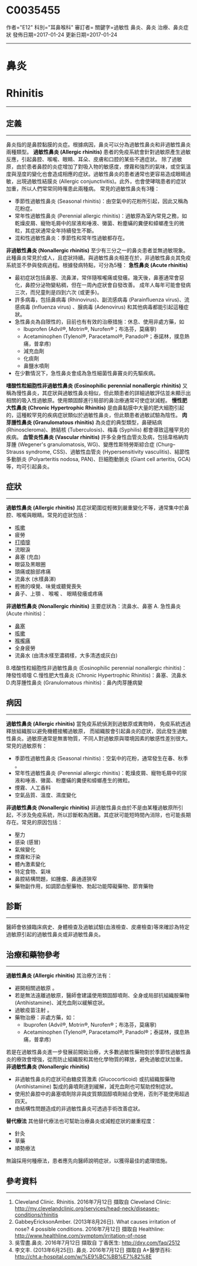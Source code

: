 # C0035455
作者="E12"
科別="耳鼻喉科"
審訂者=
關鍵字=過敏性 鼻炎、鼻炎 治療、鼻炎症狀
發佈日期=2017-01-24
更新日期=2017-01-24

----------
# 鼻炎
# Rhinitis
----------
## 定義
----------

鼻炎指的是鼻腔黏膜的炎症。根據病因，鼻炎可以分為過敏性鼻炎和非過敏性鼻炎兩種類型。
**過敏性鼻炎 (Allergic rhinitis)**
患者的免疫系統會針對過敏原產生過敏反應，引起鼻腔、喉嚨、眼睛、耳朵、皮膚和口腔的某些不適症狀。 除了過敏原，由於患者鼻腔的炎症增加了對吸入物的敏感度，煙霧和強烈的氣味，或空氣溫度與溼度的變化也會造成相應的症狀。過敏性鼻炎的患者通常也更容易造成眼睛過敏，出現過敏性結膜炎 (Allergic conjunctivitis)。此外，也會使哮喘患者的症狀加重，所以人們常常同時罹患此兩種病。
常見的過敏性鼻炎有3種：

- 季節性過敏性鼻炎 (Seasonal rhinitis)：由空氣中的花粉所引起，因此又稱為花粉症。
- 常年性過敏性鼻炎 (Perennial allergic rhinitis)：過敏原為室內常見之務，如乾燥皮屑、寵物毛屑中的尿液和唾液、黴菌、粉塵蟎的糞便和蟑螂產生的微粒，其症狀通常全年持續發生不斷。
- 混和性過敏性鼻炎：季節性和常年性過敏都存在。

**非過敏性鼻炎 (Nonallergic rhinitis)**
至少有三分之一的鼻炎患者並無過敏現象。此種鼻炎常見於成人，且症狀持續。與過敏性鼻炎相差在於，非過敏性鼻炎其免疫系統並不參與發病過程。根據發病特點，可分為5種：
**急性鼻炎 (Acute rhinitis)**

- 最初症狀包括鼻塞、流鼻涕，常伴隨喉嚨痛或發癢。幾天後，鼻塞通常會惡化，鼻腔分泌物變粘稠，但在一周內症狀會自發改善。 成年人每年可能會發病三次，而兒童則是四到六次 (或更多)。
- 許多病毒，包括鼻病毒 (Rhinovirus)、副流感病毒 (Parainfluenza virus)、流感病毒 (Influenza virus) 、腺病毒 (Adenovirus) 和其他病毒都能引起這種症狀。
- 急性鼻炎為自限性的，目前也有有效的治療措施：休息、使用非處方藥，如
  - Ibuprofen (Advil®, Motrin®, Nurofen®；布洛芬，莫痛寧)
  - Acetaminophen (Tylenol®, Paracetamol®, Panadol®；泰諾林，撲息熱痛，普拿疼)
  - 減充血劑
  - 化痰劑
  - 鼻鹽水噴劑
- 在少數情況下，急性鼻炎會成為急性細菌性鼻竇炎的先驅疾病。

**嗜酸性粒細胞性非過敏性鼻炎 (Eosinophilic perennial nonallergic rhinitis)**
又稱為慢性鼻炎，其症狀與過敏性鼻炎相似，但此類患者的詳細過敏評估並未顯示出相關的吸入性過敏原。使用類固醇進行局部的鼻治療通常可使症狀減輕。
**慢性肥大性鼻炎 (Chronic Hypertrophic Rhinitis)**
是由鼻黏膜中大量的肥大細胞引起的，這種較罕見的疾病症狀類似於過敏性鼻炎，但此類患者過敏試驗為陰性。
**肉芽腫性鼻炎 (Granulomatous rhinitis)**
為炎症的典型類型，鼻硬結病 (Rhinoscleroma)、肺結核 (Tuberculosis)、梅毒 (Syphilis) 都會導致這種罕見的疾病。
**血管炎性鼻炎 (Vascular rhinitis)**
許多全身性血管炎及病，包括韋格納肉芽腫 (Wegener's granulomatosis, WG)、變應性斯特勞斯綜合症 (Churg–Strauss syndrome, CSS)、過敏性血管炎 (Hypersensitivity vasculitis)、結節性多動脈炎 (Polyarteritis nodosa, PAN)、巨細胞動脈炎 (Giant cell arteritis, GCA) 等，均可引起鼻炎。

## 症狀
----------

**過敏性鼻炎 (Allergic rhinitis)**
其症狀範圍從輕微到嚴重變化不等，通常集中於鼻腔、喉嚨與眼睛。常見的症狀包括：

- [咳嗽](C0010200)
- 疲勞
- [打噴嚏](C0037383)
- 流眼淚
- 鼻塞 (充血)
- 眼袋及黑眼圈
- 頭痛或臉部疼痛
- 流鼻水 (水樣鼻涕)
- 輕微的嗅覺、味覺或聽覺喪失
- 鼻子、上顎 、 喉嚨 、 眼睛發癢或疼痛

**非過敏性鼻炎 (Nonallergic rhinitis)**
主要症狀為：流鼻水、鼻塞
A. 急性鼻炎 (Acute rhinitis)：

- [鼻塞](C0027424)
- [咳嗽](C0010200)
- [喉嚨痛](C0242429)
- 全身疲勞
- 流鼻水 (由清水樣至濃稠樣，大多清透或灰白)

B.嗜酸性粒細胞性非過敏性鼻炎 (Eosinophilic perennial nonallergic rhinitis)：陣發性噴嚏
C.慢性肥大性鼻炎 (Chronic Hypertrophic Rhinitis)：鼻塞、流鼻水
D.肉芽腫性鼻炎 (Granulomatous rhinitis)：鼻內肉芽腫病變

## 病因
----------

**過敏性鼻炎 (Allergic rhinitis)**
當免疫系統偵測到過敏原或異物時， 免疫系統透過釋放組織胺以避免機體接觸過敏原， 而組織胺會引起鼻炎的症狀，因此發生過敏性鼻炎。過敏原通常是無害物質，不同人對過敏原與環境因素的敏感性差別很大。常見的過敏原有：

- 季節性過敏性鼻炎 (Seasonal rhinitis)：空氣中的花粉，通常發生在春、秋季  。
- 常年性過敏性鼻炎 (Perennial allergic rhinitis)：乾燥皮屑、寵物毛屑中的尿液和唾液、黴菌、粉塵蟎的糞便和蟑螂產生的微粒。
- 煙霧、人工香料
- 空氣品質、溫度、濕度變化

**非過敏性鼻炎 (Nonallergic rhinitis)**
非過敏性鼻炎由於不是由某種過敏原所引起，不涉及免疫系統，所以診斷較為困難。其症狀可能短時間內消除，也可能長期存在。常見的原因包括：

- 壓力
- 感染 (感冒)
- 氣候變化
- 煙霧和汙染
- 體內激素變化
- 特定食物、氣味
- 鼻腔結構問題，如腫瘤、鼻通道狹窄 
- 藥物副作用，如調節血壓藥物、勃起功能障礙藥物、節育藥物
## 診斷
----------

醫師會依據臨床病史、身體檢查及過敏試驗(血液檢查、皮膚檢查)等來確診為特定過敏原引起的過敏性鼻炎或非過敏性鼻炎。

## 治療和藥物參考
----------

**過敏性鼻炎 (Allergic rhinitis)**
其治療方法有：

- 避開相關過敏原 。
- 若是無法遠離過敏原，醫師會建議使用類固醇噴劑、全身或局部抗組織胺藥物 (Antihistamine)、減充血劑以緩解症狀。
- 過敏疫苗注射 。
- 藥物治療：非處方藥，如：
  - Ibuprofen (Advil®, Motrin®, Nurofen®；布洛芬，莫痛寧)
  - Acetaminophen (Tylenol®, Paracetamol®, Panadol®；泰諾林，撲息熱痛，普拿疼)

若是在過敏性鼻炎進一步發展前開始治療，大多數過敏性藥物對於季節性過敏性鼻炎的療效會增強，從而防止組織胺和其他化學物質的釋放，避免過敏症狀加重。
**非過敏性鼻炎 (Nonallergic rhinitis)**

- 非過敏性鼻炎的症狀可由糖皮質激素 (Glucocorticoid) 或抗組織胺藥物 (Antihistamine) 製成的鼻噴劑達到緩解，減充血劑也可幫助控制症狀。
- 使用於鼻腔中的鼻塞噴劑除非與皮質類固醇噴劑結合使用，否則不能使用超過四天。
- 由結構性問題造成的非過敏性鼻炎可透過手術改善症狀。

**替代療法**
其他替代療法也可幫助治療鼻炎或減輕症狀的嚴重程度：

- 針灸
- 草藥
- 順勢療法

無論採用何種療法，患者應先向醫師說明症狀，以獲得最佳的處理措施。

## 參考資料
----------
1. Cleveland Clinic. Rhinitis. 2016年7月12日 擷取自 Cleveland Clinic: http://my.clevelandclinic.org/services/head-neck/diseases-conditions/rhinitis
2. GabbeyEricksonAmber. (2013年8月26日). What causes irritation of nose? 4 possible conditions. 2016年7月12日 擷取自 Healthline: 
  http://www.healthline.com/symptom/irritation-of-nose
3. 吳雪盡.鼻炎. 2016年7月12日 擷取自 丁香医生: 
  http://dxy.com/faq/2512
4. 李文丰. (2013年6月25日). 鼻炎. 2016年7月12日 擷取自 A+醫學百科: 
  http://cht.a-hospital.com/w/%E9%BC%BB%E7%82%8E

